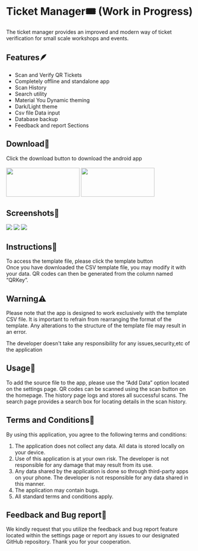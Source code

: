 # Ticket Manager🎟️ (Work in Progress)

The ticket manager provides an improved and modern way of ticket verification for small scale workshops and events.

## Features🪶
- Scan and Verify QR Tickets
- Completely offline and standalone app
- Scan History 
- Search utility
- Material You Dynamic theming
- Dark/Light theme
- Csv file Data input
- Database backup
- Feedback and report Sections

## Download🎰
Click the download button to download the android app<br><br>
[<img src="https://user-images.githubusercontent.com/105426078/231943943-06dd6ef9-57de-41c5-a649-d4ff7860f763.png" width="198" height="78">](https://github.com/dreamcatcher45)
[<img src="https://user-images.githubusercontent.com/105426078/231943992-23ce0c54-b791-4b15-8655-11f4687c0562.png" width="198" height="78">](https://github.com/dreamcatcher45/Ticketmanager_docs/raw/main/Template.zip)

## Screenshots📱
<img src="https://user-images.githubusercontent.com/105426078/231826764-84e7fd4c-1e62-4ceb-ab43-c27f2dafc648.png">
<img src="https://user-images.githubusercontent.com/105426078/231827094-a32b03dc-4d43-42ef-8b2f-cc1cfce87938.png">
<img src="https://user-images.githubusercontent.com/105426078/231946751-9a0bc2d0-6b59-4e3d-a412-47b4324aaf9d.png">


## Instructions📖
To access the template file, please click the template button<br>
Once you have downloaded the CSV template file, you may modify it with your data. 
QR codes can then be generated from the column named “QRKey”.

## Warning⚠️
Please note that the app is designed to work exclusively with the template CSV file. 
It is important to refrain from rearranging the format of the template.
Any alterations to the structure of the template file may result in an error.

The developer doesn't take any responsibility for any issues,security,etc of the application

## Usage👻
To add the source file to the app, please use the “Add Data” option located on the settings page. 
QR codes can be scanned using the scan button on the homepage. 
The history page logs and stores all successful scans.
The search page provides a search box for locating details in the scan history.

## Terms and Conditions🤝

By using this application, you agree to the following terms and conditions:

1. The application does not collect any data. All data is stored locally on your device.
2. Use of this application is at your own risk. The developer is not responsible for any damage that may result from its use.
3. Any data shared by the application is done so through third-party apps on your phone. The developer is not responsible for any data shared in this manner.
4. The application may contain bugs.
5. All standard terms and conditions apply.

## Feedback and Bug report📧
We kindly request that you utilize the feedback and bug report feature located within the settings page or report any issues to our designated GitHub repository. Thank you for your cooperation.
